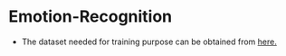 # Emotion-Recognition
* The dataset needed for training purpose can be obtained from [here.](https://www.kaggle.com/c/challenges-in-representation-learning-facial-expression-recognition-challenge)

